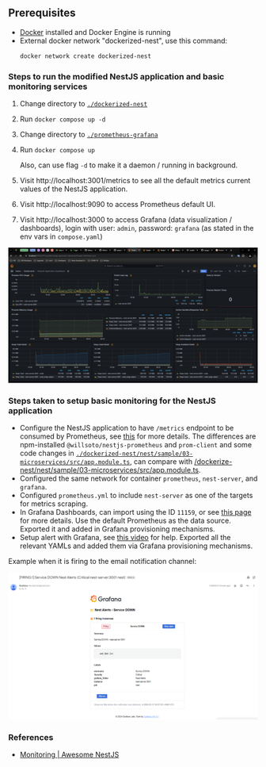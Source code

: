 ## Prerequisites

- [Docker](https://www.docker.com/) installed and Docker Engine is running
- External docker network "dockerized-nest", use this command:
  ```bash
  docker network create dockerized-nest
  ```

### Steps to run the modified NestJS application and basic monitoring services

1. Change directory to [`./dockerized-nest`](./dockerized-nest)
2. Run `docker compose up -d`
3. Change directory to [`./prometheus-grafana`](./prometheus-grafana)
4. Run `docker compose up`

   Also, can use flag `-d` to make it a daemon / running in background.

5. Visit http://localhost:3001/metrics to see all the default metrics current values of the NestJS application.
6. Visit http://localhost:9090 to access Prometheus default UI.
7. Visit http://localhost:3000 to access Grafana (data visualization / dashboards), login with user: `admin`, password: `grafana` (as stated in the env vars in `compose.yaml`)

![Grafana common NodeJS dashboard](assets/grafana-common-nodejs-dashboard.png)

### Steps taken to setup basic monitoring for the NestJS application

- Configure the NestJS application to have `/metrics` endpoint to be consumed by Prometheus, see [this](github.com/willsoto/nestjs-prometheus?tab=readme-ov-file#installation) for more details. The differences are npm-installed `@willsoto/nestjs-prometheus` and `prom-client` and some code changes in [`./dockerized-nest/nest/sample/03-microservices/src/app.module.ts`](./dockerized-nest/nest/sample/03-microservices/src/app.module.ts), can compare with [/dockerize-nest/nest/sample/03-microservices/src/app.module.ts](/dockerize-nest/nest/sample/03-microservices/src/app.module.ts).
- Configured the same network for container `prometheus`, `nest-server`, and `grafana`.
- Configured `prometheus.yml` to include `nest-server` as one of the targets for metrics scraping.
- In Grafana Dashboards, can import using the ID `11159`, or see [this page](https://grafana.com/grafana/dashboards/11159-nodejs-application-dashboard/) for more details. Use the default Prometheus as the data source. Exported it and added in Grafana provisioning mechanisms.
- Setup alert with Grafana, see [this video](https://www.youtube.com/watch?v=6W8Nu4b_PXM) for help. Exported all the relevant YAMLs and added them via Grafana provisioning mechanisms.

Example when it is firing to the email notification channel:

![Grafana Alert](assets/grafana-alert-firing.png)

### References

- [Monitoring | Awesome NestJS](https://awesome-nestjs.com/components-and-libraries/monitoring.html)
